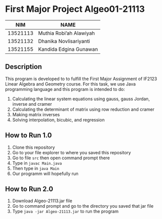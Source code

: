 # First Major Project Algeo01-21113
NIM  | NAME
------------- | -------------
13521113  | Muthia Robi’ah Alawiyah
13521132  | Dhanika Novlisariyanti
13521155 | Kandida Edgina Gunawan

## Description ##
This program is developed to to fulfill the First Major Assignment of IF2123 Linear Algebra and Geometry course. For this task, we use Java programming language and this program is intended to do:
1. Calculating the linear system equations using gauss, gauss Jordan, inverse and cramer
2. Calculating the determinant of matrix using row reduction and cramer
3. Making matrix inverses
4. Solving interpolation, bicubic, and regression

## How to Run 1.0 ##
1. Clone this repository
2. Go to your file explorer to where you saved this repository
3. Go to file `src` then open command prompt there
4. Type in `javac Main.java`
5. Then type in `java Main`
6. Our programm will hopefully run

## How to Run 2.0 ##
1. Download Algeo-21113.jar file
2. Go to command prompt and go to the directory you saved that jar file
3. Type `java -jar Algeo-21113.jar` to run the program
